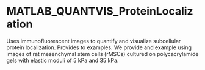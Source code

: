 # MATLAB_QUANTVIS_ProteinLocalization
Uses immunofluorescent images to quantify and visualize subcellular protein localization. Provides to examples. We provide and example using images of rat mesenchymal stem cells (rMSCs) cultured on polycacrylamide gels with elastic moduli of 5 kPa and 35 kPa.
